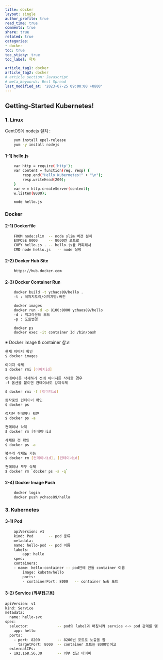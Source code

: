 ```yaml
---
title: docker
layout: single
author_profile: true
read_time: true
comments: true
share: true
related: true
categories:
- docker
toc: true
toc_sticky: true
toc_label: 목차

article_tag1: docker
article_tag2: docker
# article_section: Javascript
# meta_keywords: Rest Spread
last_modified_at: '2023-07-25 09:00:00 +0800'
---
```


## Getting-Started Kubernetes!
### 1. Linux
CentOS에 nodejs 설치 :
```bash
    yum install epel-release
    yum -y install nodejs
```

#### 1-1) hello.js
```bash
    var http = require('http');
    var content = function(req, resp) {
        resp.end("Hello Kubernetes!" + "\n");
        resp.writeHead(200);
    }
    var w = http.createServer(content);
    w.listen(8000);
```
```
    node hello.js
```
### Docker
#### 2-1) Dockerfile
```bash
    FROM node:slim  -- node slim 버전 설치
    EXPOSE 8000     -- 8000번 포트로
    COPY hello.js . -- hello.js를 카피해서
    CMD node hello.js   -- node 실행
```

#### 2-2) Docker Hub Site
```bash
    https://hub.docker.com
```

#### 2-3) Docker Container Run
```bash
    docker build -t ychaos89/hello .
    -t : 레파지토리/이미지명:버전

    docker images
    docker run -d -p 8100:8000 ychaos89/hello
    -d : 백그라운드 모드
    -p : 포트변경

    docker ps
    docker exec -it container Id /bin/bash
```
※ Docker image & container 참고
```bash
현재 이미지 확인
$ docker images

이미지 삭제
$ docker rmi [이미지id]

컨테이너를 삭제하기 전에 이미지를 삭제할 경우
-f 옵션을 붙이면 컨테이너도 강제삭제

$ docker rmi -f [이미지id]

동작중인 컨테이너 확인
$ docker ps

정지된 컨테이너 확인
$ docker ps -a

컨테이너 삭제
$ docker rm [컨테이너id

삭제된 것 확인
$ docker ps -a

복수개 삭제도 가능
$ docker rm [컨테이너id], [컨테이너id]

컨테이너 모두 삭제
$ docker rm `docker ps -a -q`

```

#### 2-4) Docker Image Push 
```bash
    docker login
    docker push ychaos89/hello
```

### 3. Kubernetes
#### 3-1) Pod
```bash
    apiVersion: v1
    kind: Pod       -- pod 종류
    metadata:
    name: hello-pod -- pod 이름
    labels:
        app: hello
    spec:
    containers:
    - name: hello-container -- pod안에 만들 container 이름
        image: kubetm/hello
        ports:
        - containerPort: 8000   -- container 노출 포트
```
#### 3-2) Service (외부접근용)
```bash
apiVersion: v1
kind: Service
metadata:
  name: hello-svc
spec:
  selector:             -- pod의 label과 매칭시켜 service <-> pod 관계를 맺음
    app: hello
  ports:
    - port: 8200        -- 8200번 포트로 노출을 함
      targetPort: 8000  -- container 포트는 8000번이고
  externalIPs:
  - 192.168.56.30       -- 외부 접근 아이피
```
